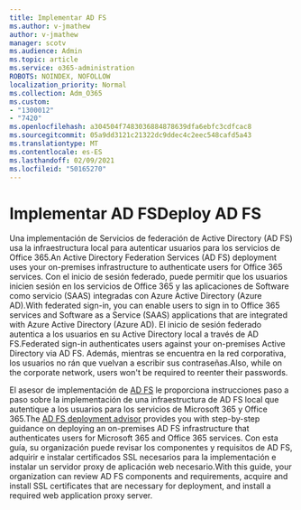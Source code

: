 ```yaml
---
title: Implementar AD FS
ms.author: v-jmathew
author: v-jmathew
manager: scotv
ms.audience: Admin
ms.topic: article
ms.service: o365-administration
ROBOTS: NOINDEX, NOFOLLOW
localization_priority: Normal
ms.collection: Adm_O365
ms.custom:
- "1300012"
- "7420"
ms.openlocfilehash: a304504f7483036884878639dfa6ebfc3cdfcac8
ms.sourcegitcommit: 05a9dd3121c21322dc9ddec4c2eec548cafd5a43
ms.translationtype: MT
ms.contentlocale: es-ES
ms.lasthandoff: 02/09/2021
ms.locfileid: "50165270"
---
```

# <a name="deploy-ad-fs"></a><span data-ttu-id="fb8ab-102">Implementar AD FS</span><span class="sxs-lookup"><span data-stu-id="fb8ab-102">Deploy AD FS</span></span>

<span data-ttu-id="fb8ab-103">Una implementación de Servicios de federación de Active Directory (AD FS) usa la infraestructura local para autenticar usuarios para los servicios de Office 365.</span><span class="sxs-lookup"><span data-stu-id="fb8ab-103">An Active Directory Federation Services (AD FS) deployment uses your on-premises infrastructure to authenticate users for ‎Office 365 services.</span></span> <span data-ttu-id="fb8ab-104">Con el inicio de sesión federado, puede permitir que los usuarios inicien sesión en los servicios de Office 365 y las aplicaciones de Software como servicio (SAAS) integradas con Azure Active Directory (Azure AD).</span><span class="sxs-lookup"><span data-stu-id="fb8ab-104">With federated sign-in, you can enable users to sign in to Office 365 services and Software as a Service (SAAS) applications that are integrated with Azure Active Directory (Azure AD).</span></span> <span data-ttu-id="fb8ab-105">El inicio de sesión federado autentica a los usuarios en su Active Directory local a través de AD FS.</span><span class="sxs-lookup"><span data-stu-id="fb8ab-105">Federated sign-in authenticates users against your on-premises Active Directory via AD FS.</span></span> <span data-ttu-id="fb8ab-106">Además, mientras se encuentra en la red corporativa, los usuarios no rán que vuelvan a escribir sus contraseñas.</span><span class="sxs-lookup"><span data-stu-id="fb8ab-106">Also, while on the corporate network, users won't be required to reenter their passwords.</span></span>

<span data-ttu-id="fb8ab-107">El asesor de implementación de [AD FS](https://go.microsoft.com/fwlink/?linkid=2071178) le proporciona instrucciones paso a paso sobre la implementación de una infraestructura de AD FS local que autentique a los usuarios para los servicios de Microsoft 365 y Office 365.</span><span class="sxs-lookup"><span data-stu-id="fb8ab-107">The [AD FS deployment advisor](https://go.microsoft.com/fwlink/?linkid=2071178) provides you with step-by-step guidance on deploying an on-premises AD FS infrastructure that authenticates users for Microsoft 365 and Office 365 services.</span></span> <span data-ttu-id="fb8ab-108">Con esta guía, su organización puede revisar los componentes y requisitos de AD FS, adquirir e instalar certificados SSL necesarios para la implementación e instalar un servidor proxy de aplicación web necesario.</span><span class="sxs-lookup"><span data-stu-id="fb8ab-108">With this guide, your organization can review AD FS components and requirements, acquire and install SSL certificates that are necessary for deployment, and install a required web application proxy server.</span></span>
